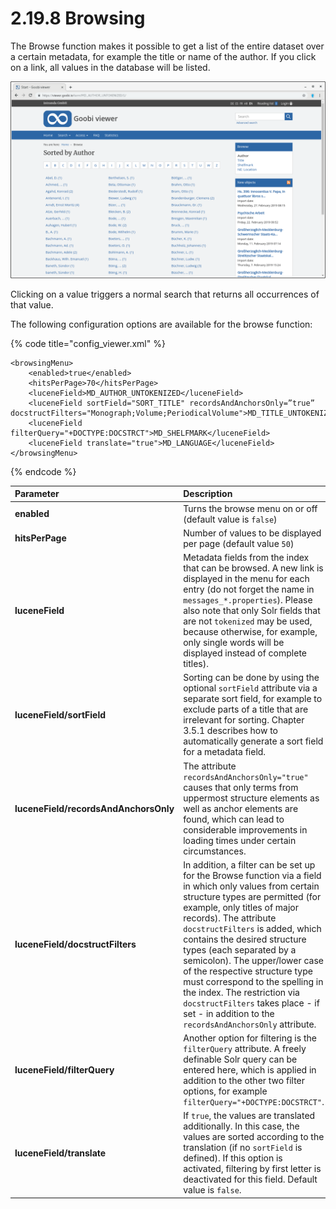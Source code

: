 # 2.19.8 Browsing

The Browse function makes it possible to get a list of the entire dataset over a certain metadata, for example the title or name of the author. If you click on a link, all values in the database will be listed.

![Browsing by author](../../.gitbook/assets/2.19.8.png)

Clicking on a value triggers a normal search that returns all occurrences of that value. 

The following configuration options are available for the browse function:

{% code title="config\_viewer.xml" %}
```markup
<browsingMenu>
    <enabled>true</enabled>
    <hitsPerPage>70</hitsPerPage>
    <luceneField>MD_AUTHOR_UNTOKENIZED</luceneField>
    <luceneField sortField="SORT_TITLE" recordsAndAnchorsOnly=”true” docstructFilters="Monograph;Volume;PeriodicalVolume">MD_TITLE_UNTOKENIZED</luceneField>
    <luceneField filterQuery="+DOCTYPE:DOCSTRCT">MD_SHELFMARK</luceneField>
    <luceneField translate="true">MD_LANGUAGE</luceneField>
</browsingMenu>
```
{% endcode %}

| **Parameter** | Description |
| :--- | :--- |
| **enabled** | Turns the browse menu on or off \(default value is `false`\) |
| **hitsPerPage** | Number of values to be displayed per page \(default value `50`\) |
| **luceneField** | Metadata fields from the index that can be browsed. A new link is displayed in the menu for each entry \(do not forget the name in `messages_*.properties`\). Please also note that only Solr fields that are not `tokenized` may be used, because otherwise, for example, only single words will be displayed instead of complete titles\). |
| **luceneField/sortField** | Sorting can be done by using the optional `sortField` attribute via a separate sort field, for example to exclude parts of a title that are irrelevant for sorting. Chapter 3.5.1 describes how to automatically generate a sort field for a metadata field. |
| **luceneField/recordsAndAnchorsOnly** | The attribute `recordsAndAnchorsOnly="true"` causes that only terms from uppermost structure elements as well as anchor elements are found, which can lead to considerable improvements in loading times under certain circumstances. |
| **luceneField/docstructFilters** | In addition, a filter can be set up for the Browse function via a field in which only values from certain structure types are permitted \(for example, only titles of major records\). The attribute `docstructFilters` is added, which contains the desired structure types \(each separated by a semicolon\). The upper/lower case of the respective structure type must correspond to the spelling in the index. The restriction via `docstructFilters` takes place - if set - in addition to the `recordsAndAnchorsOnly` attribute. |
| **luceneField/filterQuery** | Another option for filtering is the `filterQuery` attribute. A freely definable Solr query can be entered here, which is applied in addition to the other two filter options, for example `filterQuery="+DOCTYPE:DOCSTRCT"`. |
| **luceneField/translate** | If `true`, the values are translated additionally. In this case, the values are sorted according to the translation \(if no `sortField` is defined\). If this option is activated, filtering by first letter is deactivated for this field. Default value is `false`. |

